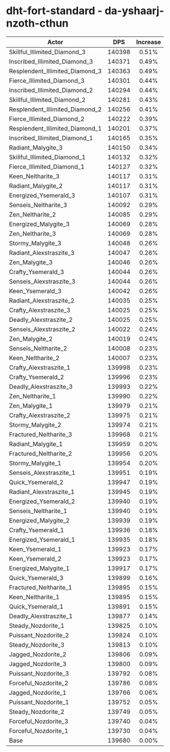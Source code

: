 # dht-fort-standard - da-yshaarj-nzoth-cthun
| Actor | DPS | Increase |
|---|:---:|:---:|
|Skillful_Illimited_Diamond_3|140398|0.51%|
|Inscribed_Illimited_Diamond_3|140371|0.49%|
|Resplendent_Illimited_Diamond_3|140363|0.49%|
|Fierce_Illimited_Diamond_3|140301|0.44%|
|Inscribed_Illimited_Diamond_2|140294|0.44%|
|Skillful_Illimited_Diamond_2|140281|0.43%|
|Resplendent_Illimited_Diamond_2|140256|0.41%|
|Fierce_Illimited_Diamond_2|140222|0.39%|
|Resplendent_Illimited_Diamond_1|140201|0.37%|
|Inscribed_Illimited_Diamond_1|140165|0.35%|
|Radiant_Malygite_3|140150|0.34%|
|Skillful_Illimited_Diamond_1|140132|0.32%|
|Fierce_Illimited_Diamond_1|140127|0.32%|
|Keen_Neltharite_3|140117|0.31%|
|Radiant_Malygite_2|140117|0.31%|
|Energized_Ysemerald_3|140107|0.31%|
|Senseis_Neltharite_3|140092|0.29%|
|Zen_Neltharite_2|140085|0.29%|
|Energized_Malygite_3|140069|0.28%|
|Zen_Neltharite_3|140069|0.28%|
|Stormy_Malygite_3|140048|0.26%|
|Radiant_Alexstraszite_3|140047|0.26%|
|Zen_Malygite_3|140046|0.26%|
|Crafty_Ysemerald_3|140044|0.26%|
|Senseis_Alexstraszite_3|140044|0.26%|
|Keen_Ysemerald_3|140042|0.26%|
|Radiant_Alexstraszite_2|140035|0.25%|
|Crafty_Alexstraszite_3|140025|0.25%|
|Deadly_Alexstraszite_2|140025|0.25%|
|Senseis_Alexstraszite_2|140022|0.24%|
|Zen_Malygite_2|140019|0.24%|
|Senseis_Neltharite_2|140008|0.23%|
|Keen_Neltharite_2|140007|0.23%|
|Crafty_Alexstraszite_1|139998|0.23%|
|Crafty_Ysemerald_2|139996|0.23%|
|Deadly_Alexstraszite_3|139993|0.22%|
|Zen_Neltharite_1|139990|0.22%|
|Zen_Malygite_1|139979|0.21%|
|Crafty_Alexstraszite_2|139975|0.21%|
|Stormy_Malygite_2|139974|0.21%|
|Fractured_Neltharite_3|139968|0.21%|
|Radiant_Malygite_1|139959|0.20%|
|Fractured_Neltharite_2|139956|0.20%|
|Stormy_Malygite_1|139954|0.20%|
|Senseis_Alexstraszite_1|139951|0.19%|
|Quick_Ysemerald_2|139947|0.19%|
|Radiant_Alexstraszite_1|139945|0.19%|
|Energized_Ysemerald_2|139940|0.19%|
|Senseis_Neltharite_1|139940|0.19%|
|Energized_Malygite_2|139939|0.19%|
|Crafty_Ysemerald_1|139936|0.18%|
|Energized_Ysemerald_1|139935|0.18%|
|Keen_Ysemerald_1|139923|0.17%|
|Keen_Ysemerald_2|139923|0.17%|
|Energized_Malygite_1|139917|0.17%|
|Quick_Ysemerald_3|139899|0.16%|
|Fractured_Neltharite_1|139895|0.15%|
|Keen_Neltharite_1|139895|0.15%|
|Quick_Ysemerald_1|139891|0.15%|
|Deadly_Alexstraszite_1|139877|0.14%|
|Steady_Nozdorite_1|139825|0.10%|
|Puissant_Nozdorite_2|139824|0.10%|
|Steady_Nozdorite_3|139813|0.10%|
|Jagged_Nozdorite_2|139806|0.09%|
|Jagged_Nozdorite_3|139800|0.09%|
|Puissant_Nozdorite_3|139792|0.08%|
|Forceful_Nozdorite_2|139786|0.08%|
|Jagged_Nozdorite_1|139766|0.06%|
|Puissant_Nozdorite_1|139752|0.05%|
|Steady_Nozdorite_2|139749|0.05%|
|Forceful_Nozdorite_3|139740|0.04%|
|Forceful_Nozdorite_1|139730|0.04%|
|Base|139680|0.00%|

